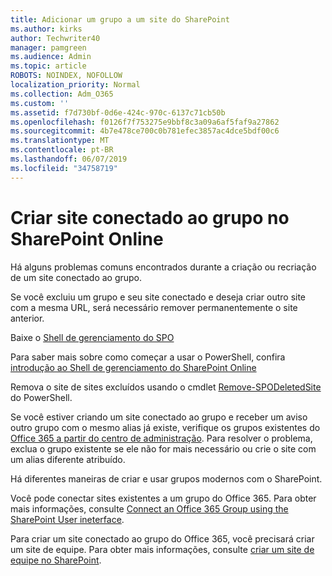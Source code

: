 ```yaml
---
title: Adicionar um grupo a um site do SharePoint
ms.author: kirks
author: Techwriter40
manager: pamgreen
ms.audience: Admin
ms.topic: article
ROBOTS: NOINDEX, NOFOLLOW
localization_priority: Normal
ms.collection: Adm_O365
ms.custom: ''
ms.assetid: f7d730bf-0d6e-424c-970c-6137c71cb50b
ms.openlocfilehash: f0126f7f753275e9bbf8c3a09a6af5faf9a27862
ms.sourcegitcommit: 4b7e478ce700c0b781efec3857ac4dce5bdf00c6
ms.translationtype: MT
ms.contentlocale: pt-BR
ms.lasthandoff: 06/07/2019
ms.locfileid: "34758719"
---
```

# <a name="create-group-connected-site-in-sharepoint-online"></a>Criar site conectado ao grupo no SharePoint Online

Há alguns problemas comuns encontrados durante a criação ou recriação de um site conectado ao grupo.

 Se você excluiu um grupo e seu site conectado e deseja criar outro site com a mesma URL, será necessário remover permanentemente o site anterior.

Baixe o [Shell de gerenciamento do SPO](https://support.office.com/article/introduction-to-the-sharepoint-online-management-shell-c16941c3-19b4-4710-8056-34c034493429)

 Para saber mais sobre como começar a usar o PowerShell, confira [introdução ao Shell de gerenciamento do SharePoint Online](https://docs.microsoft.com/powershell/module/sharepoint-online/remove-sposite?view=sharepoint-ps)

Remova o site de sites excluídos usando o cmdlet [Remove-SPODeletedSite](https://docs.microsoft.com/powershell/module/sharepoint-online/remove-sposite?view=sharepoint-ps) do PowerShell.

Se você estiver criando um site conectado ao grupo e receber um aviso outro grupo com o mesmo alias já existe, verifique os grupos existentes do [Office 365 a partir do centro de administração](https://admin.microsoft.com/Adminportal/Home?source=applauncher#/groups). Para resolver o problema, exclua o grupo existente se ele não for mais necessário ou crie o site com um alias diferente atribuído.

Há diferentes maneiras de criar e usar grupos modernos com o SharePoint.

Você pode conectar sites existentes a um grupo do Office 365. Para obter mais informações, consulte [Connect an Office 365 Group using the SharePoint User ineterface](https://docs.microsoft.com/sharepoint/dev/transform/modernize-connect-to-office365-group#connect-an-office-365-group-using-the-sharepoint-user-interface).

Para criar um site conectado ao grupo do Office 365, você precisará criar um site de equipe. Para obter mais informações, consulte [criar um site de equipe no SharePoint](https://support.office.com/article/create-a-team-site-in-sharepoint-ef10c1e7-15f3-42a3-98aa-b5972711777d).


